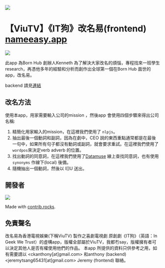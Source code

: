 <img src="https://i.imgur.com/um3TOZc.png" />

【ViuTV】《IT狗》改名易(frontend) [nameeasy.app](https://nameeasy.app)
===============

<img src="https://i.imgur.com/2xvORiI.jpg" />

此app 為Born Hub 創辦人Kenneth 為了解決大家改名的煩惱，專程找來一班學生research，再憑他多年的經驗和分析而創作出全球第一個在Born Hub 面世的app，改名易。

backend 請見[連結](https://github.com/ckanthony/name-easy-api)

改名方法
-------
使用本app，用家需要輸入公司的mission ，然後app 會使用四個步驟來得出公司名稱:

1. 精簡化用家輸入的mission，在這裡我們使用了 `nlpjs`。
2. 抽出最後一個動詞和副詞，因為在劇中，CEO 說的東西重點通常都是在最後一句中，如果所有句子都沒有動詞或副詞，就會要求重試。在這裡我們使用了 `wordpos`來決定verb adverb 的位置。
3. 找出動詞的同意詞，在這裡我們使用了[Datamuse](https://www.datamuse.com/api/) 線上查找同意詞，也有使用 `synonyms` 作線下(local) 後備。
4. 隨機抽出一個動詞，然後以 I\[\]U 送出。

開發者
-----
<a href="https://github.com/ckanthony/name-easy-app/graphs/contributors">
  <img src="https://contrib.rocks/image?repo=ckanthony/name-easy-app" />
</a>

Made with [contrib.rocks](https://contrib.rocks).

免責聲名
-------
改名易為香港電視娛樂(下稱ViuTV) 製作之喜劇電視劇 原創劇《IT狗》（英語：In Geek We Trust）的虛構app，版權全部屬於ViuTV，我都冇say，版權擁有者可以決定其他人是否有權使用他們的作品。  本app 所提供的資料只供參考之用，如有需要請以 <ckanthony[at]gmail.com> 和anthony (backend) <jeremytsang65431[at]gmail.com> Jeremy (frontend) 聯絡。
